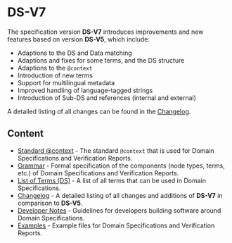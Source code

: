 # DS-V7

The specification version **DS-V7** introduces improvements and new features based on version **DS-V5**, which include:

* Adaptions to the DS and Data matching
* Adaptions and fixes for some terms, and the DS structure
* Adaptions to the `@context`
* Introduction of new terms
* Support for multilingual metadata
* Improved handling of language-tagged strings
* Introduction of Sub-DS and references (internal and external)

A detailed listing of all changes can be found in the [Changelog](Changelog.md).

## Content

* [Standard @context](./Grammar/DomainSpecification/Context.md) - The standard `@context` that is used for Domain Specifications and Verification Reports.
* [Grammar](./Grammar/README.md) - Formal specification of the components (node types, terms, etc.) of Domain Specifications and Verification Reports.
* [List of Terms (DS)](./Grammar/DomainSpecification/TermsDS.md) - A list of all terms that can be used in Domain Specifications.
* [Changelog](Changelog.md) - A detailed listing of all changes and additions of **DS-V7** in comparison to **DS-V5**.
* [Developer Notes](DevNotes.md) - Guidelines for developers building software around Domain Specifications.
* [Examples](Examples/README.md) - Example files for Domain Specifications and Verification Reports.